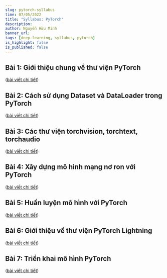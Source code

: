 ```yaml
---
slug: pytorch-syllabus
time: 07/05/2022
title: "Syllabus: PyTorch"
description: 
author: Nguyễn Hữu Minh
banner_url: 
tags: [deep-learning, syllabus, pytorch]
is_highlight: false
is_published: false
---
```


## Bài 1: Giới thiệu chung về thư viện PyTorch

([bài viết chi tiết](/blog/pytorch-introduction/))

## Bài 2: Cách sử dụng Dataset và DataLoader trong PyTorch

([bài viết chi tiết](/blog/dataset-dataloader/))

## Bài 3: Các thư viện torchvision, torchtext, torchaudio

([bài viết chi tiết](/blog/torchvision-torchtext-torchaudio/))

## Bài 4: Xây dựng mô hình mạng nơ ron với PyTorch

([bài viết chi tiết](/blog/pytorch-model/))

## Bài 5: Huấn luyện mô hình với PyTorch

([bài viết chi tiết](/blog/pytorch-training-pipeline/))

## Bài 6: Giới thiệu về thư viện PyTorch Lightning

([bài viết chi tiết](/blog/pytorch-lightning/))

## Bài 7: Triển khai mô hình PyTorch

([bài viết chi tiết](/blog/pytorch-deployment/))
